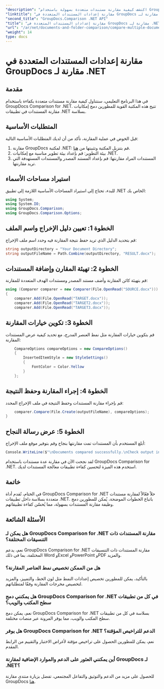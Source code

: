 ```yaml
---
"description": "اكتشف كيفية مقارنة مستندات متعددة بسهولة باستخدام GroupDocs Comparison لـ .NET. اتبع دليلنا خطوة بخطوة لمعالجة مستنداتك بسلاسة."
"linktitle": "مقارنة إعدادات المستندات المتعددة في GroupDocs مقارنة لـ .NET"
"second_title": "GroupDocs.Comparison .NET API"
"title": "مقارنة إعدادات المستندات المتعددة في GroupDocs مقارنة لـ .NET"
"url": "/ar/net/documents-and-folder-comparison/compare-multiple-documents-settings-dotnet/"
"weight": 14
type: docs
---
```

# مقارنة إعدادات المستندات المتعددة في GroupDocs مقارنة لـ .NET

## مقدمة
في هذا البرنامج التعليمي، سنتناول كيفية مقارنة مستندات متعددة بكفاءة باستخدام GroupDocs Comparison for .NET. تتيح هذه المكتبة القوية للمطورين دمج إمكانيات مقارنة المستندات في تطبيقات .NET بسلاسة.
## المتطلبات الأساسية
قبل الخوض في عملية المقارنة، تأكد من أن لديك المتطلبات الأساسية التالية:
1. مقارنة GroupDocs لمكتبة .NET: قم بتنزيل المكتبة وتثبيتها من [هنا](https://releases.groupdocs.com/comparison/net/).
2. بيئة التطوير: قم بإعداد بيئة تطوير مناسبة مع إمكانيات .NET.
3. المستندات المراد مقارنتها: قم بإعداد المستند المصدر والمستندات المستهدفة التي تريد مقارنتها.

## استيراد مساحات الأسماء
للبدء، تحتاج إلى استيراد المساحات الأساسية اللازمة إلى تطبيق .NET الخاص بك:
```csharp
using System;
using System.IO;
using GroupDocs.Comparison;
using GroupDocs.Comparison.Options;
```
## الخطوة 1: تعيين دليل الإخراج واسم الملف
قم بتحديد الدليل الذي تريد حفظ نتيجة المقارنة فيه وحدد اسم ملف الإخراج:
```csharp
string outputDirectory = "Your Document Directory";
string outputFileName = Path.Combine(outputDirectory, "RESULT.docx");
```
## الخطوة 2: تهيئة المقارن وإضافة المستندات
قم بتهيئة كائن المقارنة وأضف مستند المصدر ومستندات الهدف المتعددة للمقارنة:
```csharp
using (Comparer comparer = new Comparer(File.OpenRead("SOURCE.docx")))
{
    comparer.Add(File.OpenRead("TARGET.docx"));
    comparer.Add(File.OpenRead("TARGET2.docx"));
    comparer.Add(File.OpenRead("TARGET3.docx"));
```
## الخطوة 3: تكوين خيارات المقارنة
قم بتكوين خيارات المقارنة مثل نمط العنصر المدرج، مع تحديد كيفية عرض المستندات المقارنة:
```csharp
    CompareOptions compareOptions = new CompareOptions()
    {
        InsertedItemStyle = new StyleSettings()
        {
            FontColor = Color.Yellow
        }
    };
```
## الخطوة 4: إجراء المقارنة وحفظ النتيجة
قم بإجراء مقارنة المستندات وحفظ النتيجة في ملف الإخراج المحدد:
```csharp
    comparer.Compare(File.Create(outputFileName), compareOptions);
}
```
## الخطوة 5: عرض رسالة النجاح
أبلغ المستخدم بأن المستندات تمت مقارنتها بنجاح وقم بتوفير موقع ملف الإخراج:
```csharp
Console.WriteLine($"\nDocuments compared successfully.\nCheck output in {outputDirectory}.");
```
لقد نجحت الآن في مقارنة عدة مستندات باستخدام GroupDocs Comparison for .NET. استخدم هذه الميزة لتحسين كفاءة تطبيقات معالجة المستندات لديك.

## خاتمة
في الختام، تُقدم أداة GroupDocs Comparison for .NET حلاً فعّالاً لمقارنة مستندات متعددة بسلاسة داخل تطبيقات .NET. باتباع الخطوات الموضحة، يُمكن للمطورين دمج وظيفة مقارنة المستندات بسهولة، مما يُحسّن كفاءة تطبيقاتهم.
## الأسئلة الشائعة
### هل يمكن لـ GroupDocs Comparison for .NET مقارنة المستندات ذات التنسيقات المختلفة؟
نعم، يدعم GroupDocs Comparison for .NET مقارنة المستندات ذات التنسيقات المختلفة، بما في ذلك Word وExcel وPowerPoint وPDF والمزيد.
### هل من الممكن تخصيص نمط العناصر المقارنة؟
بالتأكيد، يمكن للمطورين تخصيص إعدادات النمط مثل لون الخط، والتمييز، والمزيد لتخصيص مخرجات المقارنة وفقًا لمتطلباتهم.
### هل يمكنني دمج GroupDocs Comparison for .NET في كل من تطبيقات سطح المكتب والويب؟
نعم، يمكن دمج GroupDocs Comparison for .NET بسلاسة في كل من تطبيقات سطح المكتب والويب، مما يوفر المرونة عبر منصات مختلفة.
### هل يوفر GroupDocs Comparison for .NET الدعم للتراخيص المؤقتة؟
نعم، يمكن للمطورين الحصول على تراخيص مؤقتة لأغراض الاختبار والتقييم من الرابط المقدم.
### أين يمكنني العثور على الدعم والموارد الإضافية لمقارنة GroupDocs لـ .NET؟
للحصول على مزيد من الدعم والتوثيق والتفاعل المجتمعي، تفضل بزيارة منتدى مقارنة GroupDocs [هنا](https://forum.groupdocs.com/c/comparison/12).